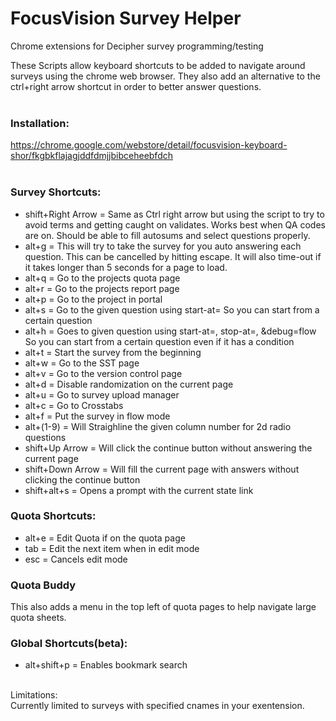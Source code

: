# FocusVision Survey Helper
Chrome extensions for Decipher survey programming/testing

These Scripts allow keyboard shortcuts to be added to navigate around surveys using the chrome web browser.  They also add an alternative to the ctrl+right arrow shortcut in order to better answer questions.
<br/>
<br/>
### Installation:<br/>
https://chrome.google.com/webstore/detail/focusvision-keyboard-shor/fkgbkflajagjddfdmjjbibceheebfdch
<br/>
<br/>
### Survey Shortcuts:
<ul>
    <li>shift+Right Arrow = Same as Ctrl right arrow but using the script to try to avoid terms and getting caught on validates. Works best when QA codes are on.  Should be able to fill autosums and select questions properly.  </li>
    <li>alt+g = This will try to take the survey for you auto answering each question. This can be cancelled by hitting escape. It will also time-out if it takes longer than 5 seconds for a page to load.</li>
    <li>alt+q = Go to the projects quota page</li>
    <li>alt+r = Go to the projects report page</li>
    <li>alt+p = Go to the project in portal</li>
    <li>alt+s = Go to the given question using start-at= So you can start from a certain question</li>
    <li>alt+h = Goes to given question using start-at=, stop-at=, &debug=flow So you can start from a certain question even if it has a condition</li>
    <li>alt+t = Start the survey from the beginning</li>
    <li>alt+w = Go to the SST page</li>
    <li>alt+v = Go to the version control page</li>
    <li>alt+d = Disable randomization on the current page</li>
    <li>alt+u = Go to survey upload manager</li>
    <li>alt+c = Go to Crosstabs</li>
    <li>alt+f = Put the survey in flow mode</li>
    <li>alt+(1-9) = Will Straighline the given column number for 2d radio questions</li>
    <li>shift+Up Arrow = Will click the continue button without answering the current page</li>
    <li>shift+Down Arrow = Will fill the current page with answers without clicking the continue button</li>
    <li>shift+alt+s = Opens a prompt with the current state link</li>
</ul>

### Quota Shortcuts:
<ul>
    <li>alt+e = Edit Quota if on the quota page</li>
    <li>tab = Edit the next item when in edit mode</li>
    <li>esc = Cancels edit mode</li>
</ul>

### Quota Buddy
This also adds a menu in the top left of quota pages to help navigate large quota sheets.

### Global Shortcuts(beta):

<ul>
    <li>alt+shift+p = Enables bookmark search</li>
</ul>
<br/>
Limitations:<br/>
Currently limited to surveys with specified cnames in your exentension. 
